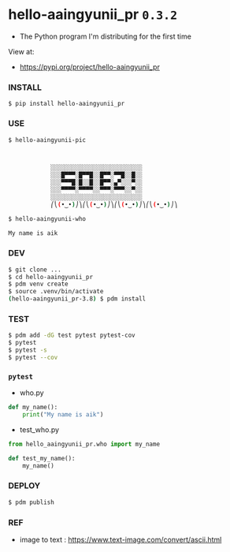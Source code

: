 # hello-aaingyunii_pr `0.3.2`

- The Python program I'm distributing for the first time

View at:

- https://pypi.org/project/hello-aaingyunii_pr

### INSTALL
`$ pip install hello-aaingyunii_pr`

### USE

```bash
$ hello-aaingyunii-pic



            ░░░░░░░░░░░░░░░░░░░░░░░░░░
            ░░░█▀▀▀░█▀▀█░░█▀▀░▀▀█░░█░░
            ░░░▀▀▀█░█░░█░░█▀▀░▄▀░░░▀░░
            ░░░▀▀▀▀░▀▀▀▀░░▀▀▀░▀▀▀░░▀░░
            ░░░░░░░░░░░░░░░░░░░░░░░░░░
            ⎛⎝(•‿•)⎠⎞⎛⎝(•‿•)⎠⎞⎛⎝(•‿•)⎠⎞⎛⎝(•‿•)⎠⎞

```

```bash
$ hello-aaingyunii-who

My name is aik

```

### DEV

```bash
$ git clone ...
$ cd hello-aaingyunii_pr
$ pdm venv create
$ source .venv/bin/activate
(hello-aaingyunii_pr-3.8) $ pdm install
```

### TEST

```bash
$ pdm add -dG test pytest pytest-cov
$ pytest
$ pytest -s
$ pytest --cov
```

### `pytest` 

- who.py
```python
def my_name():
    print("My name is aik")
```

- test_who.py
```python
from hello_aaingyunii_pr.who import my_name

def test_my_name():
    my_name()
```

### DEPLOY

```bash
$ pdm publish
```

### REF
- image to text : https://www.text-image.com/convert/ascii.html




